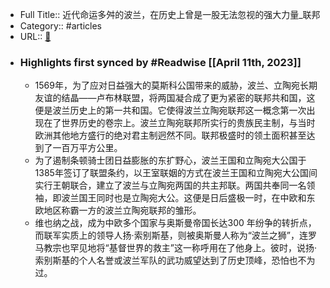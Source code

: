 - Full Title:: 近代命运多舛的波兰，在历史上曾是一股无法忽视的强大力量_联邦
- Category:: #articles
- URL:: [🔗](https://www.sohu.com/a/343567891_457251)
- ### Highlights first synced by #Readwise [[April 11th, 2023]]
    - 1569年，为了应对日益强大的莫斯科公国带来的威胁，波兰、立陶宛长期友谊的结晶——卢布林联盟，将两国凝合成了更为紧密的联邦共和国，这便是波兰历史上的第一共和国。它使得波兰立陶宛联邦这一概念第一次出现在了世界历史的卷宗上。波兰立陶宛联邦所实行的贵族民主制，与当时欧洲其他地方盛行的绝对君主制迥然不同。联邦极盛时的领土面积甚至达到了一百万平方公里。
    - 为了遏制条顿骑士团日益膨胀的东扩野心，波兰王国和立陶宛大公国于1385年签订了联盟条约，以王室联姻的方式在波兰王国和立陶宛大公国间实行王朝联合，建立了波兰与立陶宛两国的共主邦联。两国共奉同一名领袖，即波兰国王同时也是立陶宛大公。这便是日后盛极一时，在中欧和东欧地区称霸一方的波兰立陶宛联邦的雏形。
    - 维也纳之战，成为中欧多个国家与奥斯曼帝国长达300 年纷争的转折点，而联军实质上的领导人扬·索别斯基，则被奥斯曼人称为“波兰之狮”，连罗马教宗也罕见地将“基督世界的救主”这一称呼用在了他身上。彼时，说扬·索别斯基的个人名誉或波兰军队的武功威望达到了历史顶峰，恐怕也不为过。
